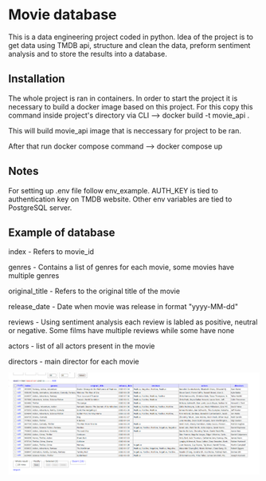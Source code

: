 # Movie database

This is a data engineering project coded in python.
Idea of the project is to get data using TMDB api, structure and clean the data,
preform sentiment analysis and to store the results into a database.

## Installation

The whole project is ran in containers.
In order to start the project it is necessary to build a docker image based on this project.
For this copy this command inside project's directory via CLI --> docker build -t movie_api .

This will build movie_api image that is neccessary for project to be ran.

After that run docker compose command --> docker compose up

## Notes

For setting up .env file follow env_example.
AUTH_KEY is tied to authentication key on TMDB website.
Other env variables are tied to PostgreSQL server.


## Example of database
index - Refers to movie_id

genres - Contains a list of genres for each movie, some movies have multiple genres

original_title - Refers to the original title of the movie

release_date - Date when movie was release in format "yyyy-MM-dd"

reviews - Using sentiment analysis each review is labled as positive, neutral or negative. Some films have multiple reviews while
some have none

actors - list of all actors present in the movie

directors - main director for each movie


![alt text](https://github.com/navi0706/MovieDatabase/blob/master//PostgreSQL_example.png?raw=true)
